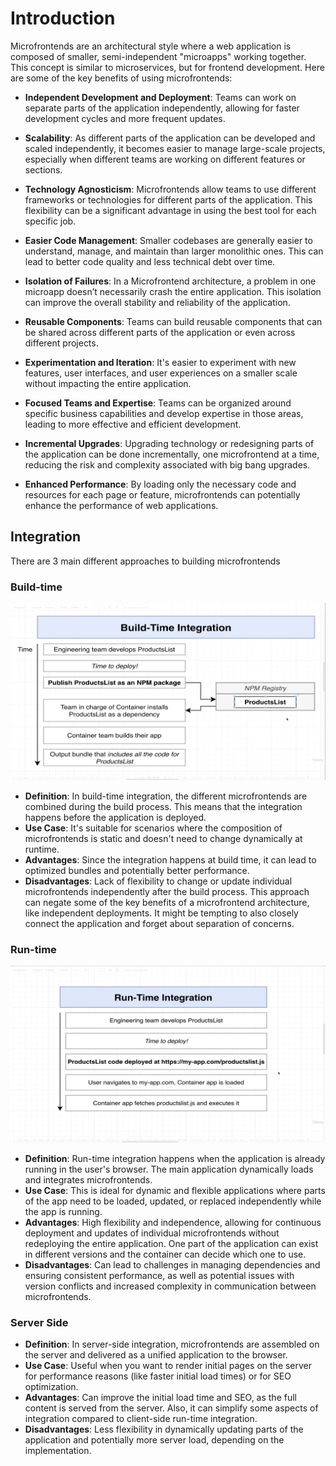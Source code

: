 # Introduction 

Microfrontends are an architectural style where a web application is composed of smaller, semi-independent "microapps" working together. This concept is similar to microservices, but for frontend development. 
Here are some of the key benefits of using microfrontends: 

- **Independent Development and Deployment**: Teams can work on separate parts of the application independently, allowing for faster development cycles and more frequent updates.

- **Scalability**: As different parts of the application can be developed and scaled independently, it becomes easier to manage large-scale projects, especially when different teams are working on different features or sections.

- **Technology Agnosticism**: Microfrontends allow teams to use different frameworks or technologies for different parts of the application. This flexibility can be a significant advantage in using the best tool for each specific job.

- **Easier Code Management**: Smaller codebases are generally easier to understand, manage, and maintain than larger monolithic ones. This can lead to better code quality and less technical debt over time.

- **Isolation of Failures**: In a Microfrontend architecture, a problem in one microapp doesn’t necessarily crash the entire application. This isolation can improve the overall stability and reliability of the application.

- **Reusable Components**: Teams can build reusable components that can be shared across different parts of the application or even across different projects.

- **Experimentation and Iteration**: It's easier to experiment with new features, user interfaces, and user experiences on a smaller scale without impacting the entire application.

- **Focused Teams and Expertise**: Teams can be organized around specific business capabilities and develop expertise in those areas, leading to more effective and efficient development.

- **Incremental Upgrades**: Upgrading technology or redesigning parts of the application can be done incrementally, one microfrontend at a time, reducing the risk and complexity associated with big bang upgrades.

- **Enhanced Performance**: By loading only the necessary code and resources for each page or feature, microfrontends can potentially enhance the performance of web applications.

## Integration 

There are 3 main different approaches to building microfrontends

### Build-time 

![](../docs/img/buildtime_integration.png)

- **Definition**: In build-time integration, the different microfrontends are combined during the build process. This means that the integration happens before the application is deployed.
- **Use Case**: It's suitable for scenarios where the composition of microfrontends is static and doesn't need to change dynamically at runtime.
- **Advantages**: Since the integration happens at build time, it can lead to optimized bundles and potentially better performance.
- **Disadvantages**: Lack of flexibility to change or update individual microfrontends independently after the build process. This approach can negate some of the key benefits of a microfrontend architecture, like independent deployments. It might be tempting to also closely connect the application and forget about separation of concerns. 

### Run-time 

![](../docs/img/runtime_integration.png)

- **Definition**: Run-time integration happens when the application is already running in the user's browser. The main application dynamically loads and integrates microfrontends.
- **Use Case**: This is ideal for dynamic and flexible applications where parts of the app need to be loaded, updated, or replaced independently while the app is running.
- **Advantages**: High flexibility and independence, allowing for continuous deployment and updates of individual microfrontends without redeploying the entire application. One part of the application can exist in different versions and the container can decide which one to use.
- **Disadvantages**: Can lead to challenges in managing dependencies and ensuring consistent performance, as well as potential issues with version conflicts and increased complexity in communication between microfrontends.

### Server Side 
- **Definition**: In server-side integration, microfrontends are assembled on the server and delivered as a unified application to the browser.
- **Use Case**: Useful when you want to render initial pages on the server for performance reasons (like faster initial load times) or for SEO optimization.
- **Advantages**: Can improve the initial load time and SEO, as the full content is served from the server. Also, it can simplify some aspects of integration compared to client-side run-time integration.
- **Disadvantages**: Less flexibility in dynamically updating parts of the application and potentially more server load, depending on the implementation.
